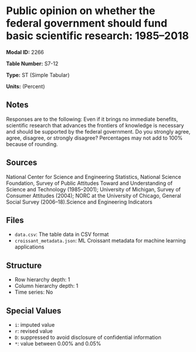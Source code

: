 # Public opinion on whether the federal government should fund basic scientific research: 1985–2018

**Modal ID:** 2266

**Table Number:** S7-12

**Type:** ST (Simple Tabular)

**Units:** (Percent)

## Notes

Responses are to the following: Even if it brings no immediate benefits, scientific research that advances the frontiers of knowledge is necessary and should be supported by the federal government. Do you strongly agree, agree, disagree, or strongly disagree? Percentages may not add to 100% because of rounding.

## Sources

National Center for Science and Engineering Statistics, National Science Foundation, Survey of Public Attitudes Toward and Understanding of Science and Technology (1985–2001); University of Michigan, Survey of Consumer Attitudes (2004); NORC at the University of Chicago, General Social Survey (2006–18).Science and Engineering Indicators

## Files

- `data.csv`: The table data in CSV format
- `croissant_metadata.json`: ML Croissant metadata for machine learning applications

## Structure

- Row hierarchy depth: 1
- Column hierarchy depth: 1
- Time series: No

## Special Values

- `i`: imputed value
- `r`: revised value
- `D`: suppressed to avoid disclosure of confidential information
- `*`: value between 0.00% and 0.05%
